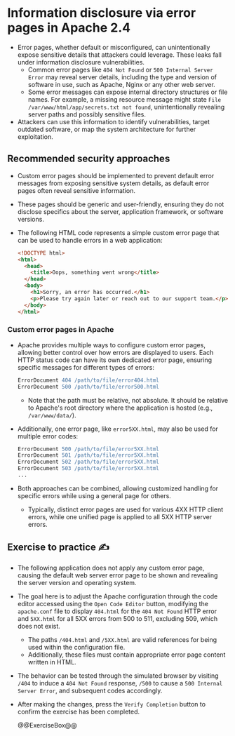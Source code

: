 # Information disclosure via error pages in Apache 2.4

* Error pages, whether default or misconfigured, can unintentionally expose sensitive details that attackers could leverage. These leaks fall under information disclosure vulnerabilities.
  * Common error pages like `404 Not Found` or `500 Internal Server Error` may reveal server details, including the type and version of software in use, such as Apache, Nginx or any other web server.
  * Some error messages can expose internal directory structures or file names. For example, a missing resource message might state `File /var/www/html/app/secrets.txt not found`, unintentionally revealing server paths and possibly sensitive files.
* Attackers can use this information to identify vulnerabilities, target outdated software, or map the system architecture for further exploitation.

## Recommended security approaches

* Custom error pages should be implemented to prevent default error messages from exposing sensitive system details, as default error pages often reveal sensitive information.
* These pages should be generic and user-friendly, ensuring they do not disclose specifics about the server, application framework, or software versions.
* The following HTML code represents a simple custom error page that can be used to handle errors in a web application:

  ```html
  <!DOCTYPE html>
  <html>
    <head>
      <title>Oops, something went wrong</title>
    </head>
    <body>
      <h1>Sorry, an error has occurred.</h1>
      <p>Please try again later or reach out to our support team.</p>
    </body>
  </html>
  ```

### Custom error pages in Apache

* Apache provides multiple ways to configure custom error pages, allowing better control over how errors are displayed to users. Each HTTP status code can have its own dedicated error page, ensuring specific messages for different types of errors:

  ```apache
  ErrorDocument 404 /path/to/file/error404.html
  ErrorDocument 500 /path/to/file/error500.html
  ```

  * Note that the path must be relative, not absolute. It should be relative to Apache's root directory where the application is hosted (e.g., `/var/www/data/`).
* Additionally, one error page, like `error5XX.html`, may also be used for multiple error codes:

  ```apache
  ErrorDocument 500 /path/to/file/error5XX.html
  ErrorDocument 501 /path/to/file/error5XX.html
  ErrorDocument 502 /path/to/file/error5XX.html
  ErrorDocument 503 /path/to/file/error5XX.html
  ...
  ```

* Both approaches can be combined, allowing customized handling for specific errors while using a general page for others.
  * Typically, distinct error pages are used for various 4XX HTTP client errors, while one unified page is applied to all 5XX HTTP server errors.

## Exercise to practice :writing_hand:

* The following application does not apply any custom error page, causing the default web server error page to be shown and revealing the server version and operating system.
* The goal here is to adjust the Apache configuration through the code editor accessed using the `Open Code Editor` button, modifying the `apache.conf` file to display `404.html` for the `404 Not Found` HTTP error and `5XX.html` for all 5XX errors from 500 to 511, excluding 509, which does not exist.
  * The paths `/404.html` and `/5XX.html` are valid references for being used within the configuration file.
  * Additionally, these files must contain appropriate error page content written in HTML.
* The behavior can be tested through the simulated browser by visiting `/404` to induce a `404 Not Found` response, `/500` to cause a `500 Internal Server Error`, and subsequent codes accordingly.
* After making the changes, press the `Verify Completion` button to confirm the exercise has been completed.

  @@ExerciseBox@@

